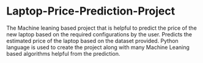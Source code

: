 # Laptop-Price-Prediction-Project
The Machine leaning based project that is helpful to predict the price of the new laptop based on the required configurations by the user. Predicts the estimated price of the laptop based on the dataset provided. Python language is used to create the project along with many Machine Leaning based algorithms helpful from the prediction.
